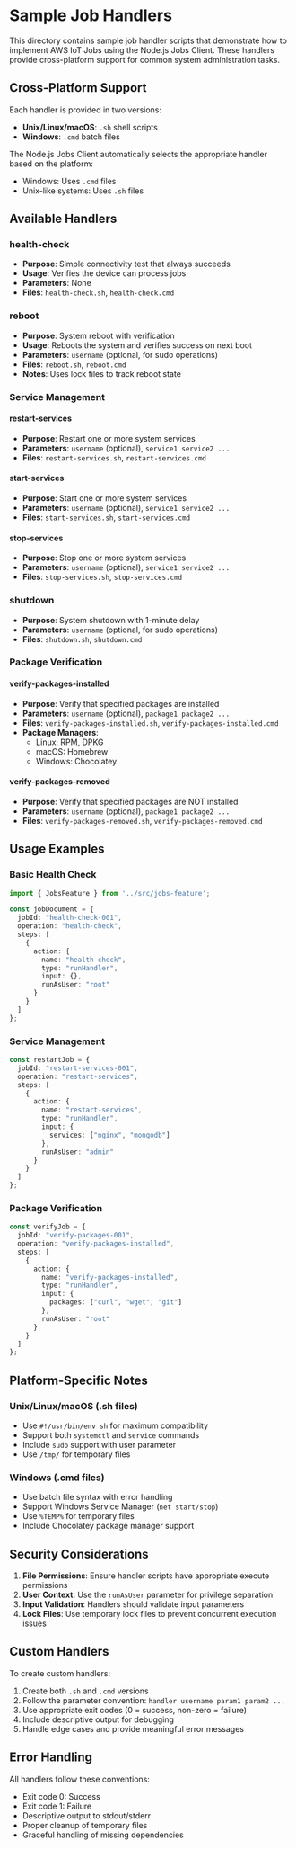 # Sample Job Handlers

This directory contains sample job handler scripts that demonstrate how to implement AWS IoT Jobs using the Node.js Jobs Client. These handlers provide cross-platform support for common system administration tasks.

## Cross-Platform Support

Each handler is provided in two versions:
- **Unix/Linux/macOS**: `.sh` shell scripts
- **Windows**: `.cmd` batch files

The Node.js Jobs Client automatically selects the appropriate handler based on the platform:
- Windows: Uses `.cmd` files
- Unix-like systems: Uses `.sh` files

## Available Handlers

### health-check
- **Purpose**: Simple connectivity test that always succeeds
- **Usage**: Verifies the device can process jobs
- **Parameters**: None
- **Files**: `health-check.sh`, `health-check.cmd`

### reboot
- **Purpose**: System reboot with verification
- **Usage**: Reboots the system and verifies success on next boot
- **Parameters**: `username` (optional, for sudo operations)
- **Files**: `reboot.sh`, `reboot.cmd`
- **Notes**: Uses lock files to track reboot state

### Service Management

#### restart-services
- **Purpose**: Restart one or more system services
- **Parameters**: `username` (optional), `service1 service2 ...`
- **Files**: `restart-services.sh`, `restart-services.cmd`

#### start-services
- **Purpose**: Start one or more system services
- **Parameters**: `username` (optional), `service1 service2 ...`
- **Files**: `start-services.sh`, `start-services.cmd`

#### stop-services
- **Purpose**: Stop one or more system services
- **Parameters**: `username` (optional), `service1 service2 ...`
- **Files**: `stop-services.sh`, `stop-services.cmd`

### shutdown
- **Purpose**: System shutdown with 1-minute delay
- **Parameters**: `username` (optional, for sudo operations)
- **Files**: `shutdown.sh`, `shutdown.cmd`

### Package Verification

#### verify-packages-installed
- **Purpose**: Verify that specified packages are installed
- **Parameters**: `username` (optional), `package1 package2 ...`
- **Files**: `verify-packages-installed.sh`, `verify-packages-installed.cmd`
- **Package Managers**: 
  - Linux: RPM, DPKG
  - macOS: Homebrew
  - Windows: Chocolatey

#### verify-packages-removed
- **Purpose**: Verify that specified packages are NOT installed
- **Parameters**: `username` (optional), `package1 package2 ...`
- **Files**: `verify-packages-removed.sh`, `verify-packages-removed.cmd`

## Usage Examples

### Basic Health Check
```typescript
import { JobsFeature } from '../src/jobs-feature';

const jobDocument = {
  jobId: "health-check-001",
  operation: "health-check",
  steps: [
    {
      action: {
        name: "health-check",
        type: "runHandler",
        input: {},
        runAsUser: "root"
      }
    }
  ]
};
```

### Service Management
```typescript
const restartJob = {
  jobId: "restart-services-001",
  operation: "restart-services",
  steps: [
    {
      action: {
        name: "restart-services",
        type: "runHandler",
        input: {
          services: ["nginx", "mongodb"]
        },
        runAsUser: "admin"
      }
    }
  ]
};
```

### Package Verification
```typescript
const verifyJob = {
  jobId: "verify-packages-001",
  operation: "verify-packages-installed",
  steps: [
    {
      action: {
        name: "verify-packages-installed",
        type: "runHandler",
        input: {
          packages: ["curl", "wget", "git"]
        },
        runAsUser: "root"
      }
    }
  ]
};
```

## Platform-Specific Notes

### Unix/Linux/macOS (.sh files)
- Use `#!/usr/bin/env sh` for maximum compatibility
- Support both `systemctl` and `service` commands
- Include `sudo` support with user parameter
- Use `/tmp/` for temporary files

### Windows (.cmd files)
- Use batch file syntax with error handling
- Support Windows Service Manager (`net start/stop`)
- Use `%TEMP%` for temporary files
- Include Chocolatey package manager support

## Security Considerations

1. **File Permissions**: Ensure handler scripts have appropriate execute permissions
2. **User Context**: Use the `runAsUser` parameter for privilege separation
3. **Input Validation**: Handlers should validate input parameters
4. **Lock Files**: Use temporary lock files to prevent concurrent execution issues

## Custom Handlers

To create custom handlers:

1. Create both `.sh` and `.cmd` versions
2. Follow the parameter convention: `handler username param1 param2 ...`
3. Use appropriate exit codes (0 = success, non-zero = failure)
4. Include descriptive output for debugging
5. Handle edge cases and provide meaningful error messages

## Error Handling

All handlers follow these conventions:
- Exit code 0: Success
- Exit code 1: Failure
- Descriptive output to stdout/stderr
- Proper cleanup of temporary files
- Graceful handling of missing dependencies
